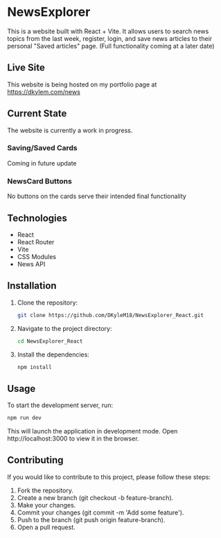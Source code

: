 # NewsExplorer

This is a website built with React + Vite. It allows users to search news topics from the last week, register, login, and save news articles to their personal "Saved articles" page. (Full functionality coming at a later date)

## Live Site

This website is being hosted on my portfolio page at https://dkylem.com/news

## Current State

The website is currently a work in progress.

### Saving/Saved Cards

Coming in future update

### NewsCard Buttons

No buttons on the cards serve their intended final functionality

## Technologies

- React
- React Router
- Vite
- CSS Modules
- News API

## Installation

1. Clone the repository:
   ```sh
   git clone https://github.com/DKyleM18/NewsExplorer_React.git
   ```
2. Navigate to the project directory:
   ```sh
   cd NewsExplorer_React
   ```
3. Install the dependencies:
   ```sh
   npm install
   ```

## Usage

To start the development server, run:

```sh
npm run dev
```

This will launch the application in development mode. Open http://localhost:3000 to view it in the browser.

## Contributing

If you would like to contribute to this project, please follow these steps:

1. Fork the repository.
2. Create a new branch (git checkout -b feature-branch).
3. Make your changes.
4. Commit your changes (git commit -m 'Add some feature').
5. Push to the branch (git push origin feature-branch).
6. Open a pull request.
